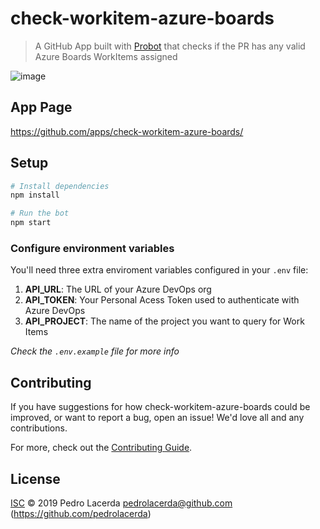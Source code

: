 # check-workitem-azure-boards

> A GitHub App built with [Probot](https://github.com/probot/probot) that checks if the PR has any valid Azure Boards WorkItems assigned 

![image](https://user-images.githubusercontent.com/609076/57497682-0463bf80-72af-11e9-9277-f2419a222325.png)

## App Page
https://github.com/apps/check-workitem-azure-boards/

## Setup

```sh
# Install dependencies
npm install

# Run the bot
npm start
```
### Configure environment variables
You'll need three extra enviroment variables configured in your `.env` file:
1. **API_URL**: The URL of your Azure DevOps org
1. **API_TOKEN**: Your Personal Acess Token used to authenticate with Azure DevOps
1. **API_PROJECT**: The name of the project you want to query for Work Items

_Check the `.env.example` file for more info_

## Contributing

If you have suggestions for how check-workitem-azure-boards could be improved, or want to report a bug, open an issue! We'd love all and any contributions.

For more, check out the [Contributing Guide](CONTRIBUTING.md).

## License

[ISC](LICENSE) © 2019 Pedro Lacerda <pedrolacerda@github.com> (https://github.com/pedrolacerda)
